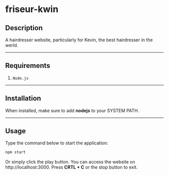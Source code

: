 # friseur-kwin

## Description
A hairdresser website, particularly for Kevin, the best hairdresser in the werld.

---
## Requirements
1. `Node.js`

---
## Installation
When installed, make sure to add **nodejs** to your SYSTEM PATH. 

---
## Usage
Type the command below to start the application:

```bash
npm start
```

Or simply click the play button. You can access the website on http://localhost:3000. Press **CRTL + C** or the stop button to exit.

